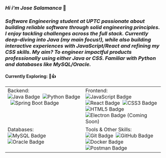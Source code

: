 ### _Hi i'm Jose Salamanca_ :whale2:

### _Software Engineering student at UPTC passionate about building reliable software through solid engineering principles. I enjoy tackling challenges across the full stack. Currently deep-diving into Java (my main focus!), while also building interactive experiences with JavaScript/React and refining my CSS skills. My aim? To engineer impactful products professionally using either Java or CSS. Familiar with Python and databases like MySQL/Oracle._

#### Currently Exploring: 🧐👍

<table width="100%">
  <tr>
    <td width="50%" valign="top">
      Backend:
      <br/>
      <img src="https://img.shields.io/badge/Java-007396?style=for-the-badge&logo=java&logoColor=white" alt="Java Badge"/>&nbsp;
      <img src="https://img.shields.io/badge/Python-3776AB?style=for-the-badge&logo=python&logoColor=white" alt="Python Badge"/>&nbsp;
      <img src="https://img.shields.io/badge/Spring%20Boot-6DB33F?style=for-the-badge&logo=spring-boot&logoColor=white" alt="Spring Boot Badge"/>&nbsp;
    </td>
    <td width="50%" valign="top">
      Frontend:
      <br/>
      <img src="https://img.shields.io/badge/JavaScript-yellow?style=for-the-badge&logo=javascript" alt="JavaScript Badge"/>&nbsp;
      <img src="https://img.shields.io/badge/-React-61DAFB?style=for-the-badge&logo=data:image/svg+xml;base64,PHN2ZyB4bWxucz0iaHR0cDovL3d3dy53My5vcmcvMjAwMC9zdmciIHZpZXdCb3g9Ii0xMS41IC0xMC4yMzE3NCAyMyAyMC40NjM0OCI+CiAgPHRpdGxlPlJlYWN0IExvZ288L3RpdGxlPgogIDxjaXJjbGUgY3g9IjAiIGN5PSIwIiByPSIyLjA1IiBmaWxsPSIjZmZmIi8+CiAgPGcgc3Ryb2tlPSIjZmZmIiBzdHJva2Utd2lkdGg9IjEuNSIgZmlsbD0ibm9uZSI+CiAgICA8ZWxsaXBzZSByeD0iMTEiIHJ5PSI0LjIiLz4KICAgIDxlbGxpcHNlIHJ4PSIxMSIgcnk9IjQuMiIgdHJhbnNmb3JtPSJyb3RhdGUoNjApIi8+CiAgICA8ZWxsaXBzZSByeD0iMTEiIHJ5PSI0LjIiIHRyYW5zZm9ybT0icm90YXRlKDEyMCkiLz4KICA8L2c+Cjwvc3ZnPgo=" alt="React Badge"/>&nbsp;
      <img src="https://img.shields.io/badge/CSS3-1572B6?style=for-the-badge&logo=css3" alt="CSS3 Badge"/>&nbsp;
      <img src="https://img.shields.io/badge/HTML-5-orange?style=for-the-badge&logo=html5" alt="HTML5 Badge"/>&nbsp;
      <img src="https://img.shields.io/badge/Electron-191970?style=for-the-badge&logo=Electron&logoColor=white" alt="Electron Badge"/> (Coming Soon)&nbsp;
    </td>
  </tr>
  <tr>
    <td width="50%" valign="top">
      Databases:
      <br/>
      <img src="https://img.shields.io/badge/MySQL-4479A1?style=for-the-badge&logo=mysql&logoColor=white" alt="MySQL Badge"/>&nbsp;
      <img src="https://img.shields.io/badge/Oracle-F80000?style=for-the-badge&logo=oracle&logoColor=white" alt="Oracle Badge"/>&nbsp;
    </td>
    <td width="50%" valign="top">
      Tools & Other Skills:
      <br/>
      <img src="https://img.shields.io/badge/Git-F05032?style=for-the-badge&logo=git&logoColor=white" alt="Git Badge"/>&nbsp;
      <img src="https://img.shields.io/badge/GitHub-100000?style=for-the-badge&logo=github&logoColor=white" alt="GitHub Badge"/>&nbsp;
      <img src="https://img.shields.io/badge/Docker-2496ED?style=for-the-badge&logo=docker&logoColor=white" alt="Docker Badge"/>&nbsp;
      <img src="https://img.shields.io/badge/Postman-FF6C37?style=for-the-badge&logo=postman&logoColor=white" alt="Postman Badge"/>&nbsp;
    </td>
  </tr>
</table>

